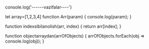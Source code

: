 
console.log('------vazifalar----')
 

let array=[1,2,3,4]
function Arr(param) {
    console.log(param);
}


function indexsibilanolish(arr, index) {
    return arr[index];
}


function objectarraydan(arrOfObjects) {
    arrOfObjects.forEach(obj => console.log(obj));
	}
	
